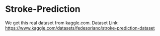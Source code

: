 # Stroke-Prediction
We get this real dataset from kaggle.com. Dataset Link: https://www.kaggle.com/datasets/fedesoriano/stroke-prediction-dataset
